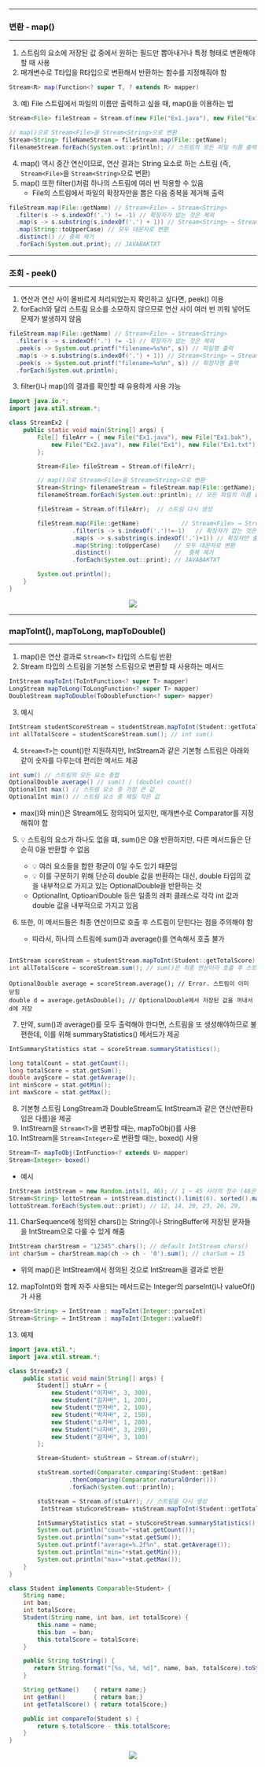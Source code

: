 -----
### 변환 - map()
-----
1. 스트림의 요소에 저장된 값 중에서 원하는 필드만 뽑아내거나 특정 형태로 변환해야 할 때 사용
2. 매개변수로 T타입을 R타입으로 변환해서 반환하는 함수를 지정해줘야 함
```java
Stream<R> map(Function<? super T, ? extends R> mapper)
```

3. 예) File 스트림에서 파일의 이름만 출력하고 싶을 때, map()을 이용하는 법
```java
Stream<File> fileStream = Stream.of(new File("Ex1.java"), new File("Ex1"))

// map()으로 Stream<File>을 Stream<String>으로 변환
Stream<String> fileNameStream = fileStream.map(File::getName);
filenameStream.forEach(System.out::println); // 스트림의 모든 파일 이름 출력
```

4. map() 역시 중간 연산이므로, 연산 결과는 String 요소로 하는 스트림 (즉, ```Stream<File>```을 ```Stream<String>```으로 변환)
5. map() 또한 filter()처럼 하나의 스트림에 여러 번 적용할 수 있음
   - File의 스트림에서 파일의 확장자만을 뽑은 다음 중복을 제거해 출력
```java
fileStream.map(File::getName) // Stream<File> → Stream<String>
  .filter(s -> s.indexOf('.') != -1) // 확장자가 없는 것은 제외
  .map(s -> s.substring(s.indexOf('.') + 1)) // Stream<String> → Stream<String>
  .map(String::toUpperCase) // 모두 대문자로 변환
  .distinct() // 중복 제거
  .forEach(System.out.print); // JAVABAKTXT
```

-----
### 조회 - peek()
-----
1. 연산과 연산 사이 올바르게 처리되었는지 확인하고 싶다면, peek() 이용
2. forEach와 달리 스트림 요소를 소모하지 않으므로 연산 사이 여러 번 끼워 넣어도 문제가 발생하지 않음
```java
fileStream.map(File::getName) // Stream<File> → Stream<String>
  .filter(s -> s.indexOf('.') != -1) // 확장자가 없는 것은 제외
  .peek(s -> System.out.printf("filename=%s%n", s)) // 파일명 출력
  .map(s -> s.substring(s.indexOf('.') + 1)) // Stream<String> → Stream<String>
  .peek(s -> System.out.printf("filename=%s%n", s)) // 확장자명 출력
  .forEach(System.out.println);
```
3. filter()나 map()의 결과를 확인할 때 유용하게 사용 가능

```java
import java.io.*;
import java.util.stream.*;

class StreamEx2 {
	public static void main(String[] args) {
		File[] fileArr = { new File("Ex1.java"), new File("Ex1.bak"),
			new File("Ex2.java"), new File("Ex1"), new File("Ex1.txt")
		};

		Stream<File> fileStream = Stream.of(fileArr);

		// map()으로 Stream<File>을 Stream<String>으로 변환
		Stream<String> filenameStream = fileStream.map(File::getName);
		filenameStream.forEach(System.out::println); // 모든 파일의 이름 출력

		fileStream = Stream.of(fileArr);  // 스트림 다시 생성

		fileStream.map(File::getName)			 // Stream<File> → Stream<String>
			      .filter(s -> s.indexOf('.')!=-1)   // 확장자가 없는 것은 제와
			      .map(s -> s.substring(s.indexOf('.')+1)) // 확장자만 출력
			      .map(String::toUpperCase)    // 모두 대문자로 변환
			      .distinct()			       //  중복 제거
			      .forEach(System.out::print); // JAVABAKTXT	

		System.out.println();
	}
}
```
<div align="center">
<img src="https://github.com/sooyounghan/Java/assets/34672301/66807d1b-a04a-4688-97dc-e97dbbbc824d">
</div>

-----
### mapToInt(), mapToLong, mapToDouble()
-----
1. map()은 연산 결과로 ```Stream<T>``` 타입의 스트림 반환
2. Stream<T> 타입의 스트림을 기본형 스트림으로 변환할 때 사용하는 메서드
```java
IntStream mapToInt(ToIntFunction<? super T> mapper)
LongStream mapToLong(ToLongFunction<? super T> mapper)
DoubleStream mapToDouble(ToDoubleFunction<? super> mapper)
```
3. 예시
```java
IntStream studentScoreStream = studentStream.mapToInt(Student::getTotalScore);
int allTotalScore = studentScoreStream.sum(); // int sum()
```

4. ```Stream<T>```는 count()만 지원하지만, IntStream과 같은 기본형 스트림은 아래와 같이 숫자를 다루는데 편리한 메서드 제공
```java
int sum() // 스트림의 모든 요소 총합
OptionalDouble average() // sum() / (double) count()
OptionalInt max() // 스트림 요소 중 가장 큰 값
OptionalInt min() // 스트림 요소 중 제일 적은 값
```
  - max()와 min()은 Stream에도 정의되어 있지만, 매개변수로 Comparator를 지정해줘야 함

5. 💡 스트림의 요소가 하나도 없을 떄, sum()은 0을 반환하지만, 다른 메서드들은 단순히 0을 반환할 수 없음
   - 💡 여러 요소들을 합한 평균이 0일 수도 있기 때문임
   - 💡 이를 구분하기 위해 단순히 double 값을 반환하는 대신, double 타입의 값을 내부적으로 가지고 있는 OptionalDouble을 반환하는 것
   - OptionalInt, OptioanlDouble 등은 일종의 래퍼 클래스로 각각 int 값과 double 값을 내부적으로 가지고 있음

6. 또한, 이 메서드들은 최종 연산이므로 호출 후 스트림이 닫힌다는 점을 주의해야 함
   - 따라서, 하나의 스트림에 sum()과 average()를 연속해서 호출 불가
```java

IntStream scoreStream = studentStream.mapToInt(Student::getTotalScore);
int allTotalScore = scoreStream.sum(); // sum()은 최종 연산이라 호출 후 스트림이 닫힘
```

```
OptionalDouble average = scoreStream.average(); // Error. 스트림이 이미 닫힘
double d = average.getAsDouble(); // OptionalDouble에서 저장된 값을 꺼내서 d에 저장
```

7. 만약, sum()과 average()를 모두 출력해야 한다면, 스트림을 또 생성해야하므로 불편한데, 이를 위해 summaryStatistics() 메서드가 제공
```java
IntSummaryStatistics stat = scoreStream.summaryStatistics();

long totalCount = stat.getCount();
long totalScore = stat.getSum();
double avgScore = stat.getAverage();
int minScore = stat.getMin();
int maxScore = stat.getMax();
```

8. 기본형 스트림 LongStream과 DoubleStream도 IntStream과 같은 연산(반환타입은 다름)을 제공
9. IntStream을 ```Stream<T>```을 변환할 때는, mapToObj()를 사용
10. IntStream을 ```Stream<Integer>```로 변환할 때는, boxed() 사용
```java
Stream<T> mapToObj(IntFunction<? extends U> mapper)
Stream<Integer> boxed()
```

  - 예시
```java
IntStream intStream = new Random.ints(1, 46); // 1 ~ 45 사이의 정수 (46은 미 포함)
Stream<String> lottoStream = intStream.distinct().limit(6). sorted().mapToObj(i -> i + ", "); // 정수를 문자열로 변환
lottoStream.forEach(System.out::print); // 12, 14, 20, 23, 26, 29,
```

11. CharSequence에 정의된 chars()는 String이나 StringBuffer에 저장된 문자들을 IntStream으로 다룰 수 있게 해줌
```java
IntStream charStream = "12345".chars(); // default IntStream chars()
int charSum = charStream.map(ch -> ch - '0').sum(); // charSum = 15
```
  - 위의 map()은 IntStream에서 정의된 것으로 IntStream을 결과로 반환

12. mapToInt()와 함께 자주 사용되는 메서드로는 Integer의 parseInt()나 valueOf()가 사용
```java
Stream<String> → IntStream : mapToInt(Integer::parseInt)
Stream<String> → IntStream : mapToInt(Integer::valueOf)
```

13. 예제
```java
import java.util.*;
import java.util.stream.*;

class StreamEx3 {
	public static void main(String[] args) {
		Student[] stuArr = {
			new Student("이자바", 3, 300),
			new Student("김자바", 1, 200),
			new Student("안자바", 2, 100),
			new Student("박자바", 2, 150),
			new Student("소자바", 1, 200),
			new Student("나자바", 3, 290),
			new Student("감자바", 3, 180)
		};

		Stream<Student> stuStream = Stream.of(stuArr);

		stuStream.sorted(Comparator.comparing(Student::getBan)
				 .thenComparing(Comparator.naturalOrder()))
				 .forEach(System.out::println);

		stuStream = Stream.of(stuArr); // 스트림을 다시 생성
	     IntStream stuScoreStream= stuStream.mapToInt(Student::getTotalScore);

		IntSummaryStatistics stat = stuScoreStream.summaryStatistics();
		System.out.println("count="+stat.getCount());
		System.out.println("sum="+stat.getSum());
		System.out.printf("average=%.2f%n", stat.getAverage());
		System.out.println("min="+stat.getMin());
		System.out.println("max="+stat.getMax());
	}
}

class Student implements Comparable<Student> {
	String name;
	int ban;
	int totalScore;
	Student(String name, int ban, int totalScore) { 
		this.name = name;
		this.ban  = ban;
		this.totalScore = totalScore;
	}

	public String toString() { 
	   return String.format("[%s, %d, %d]", name, ban, totalScore).toString(); 
	}

	String getName()	{ return name;}
	int getBan()		{ return ban;}
	int getTotalScore() { return totalScore;}

	public int compareTo(Student s) {
		return s.totalScore - this.totalScore;
	}
}
```
<div align="center">
<img src="https://github.com/sooyounghan/Java/assets/34672301/f2ea5a87-f305-4708-bfb9-f1f46b2a976d">
</div>

